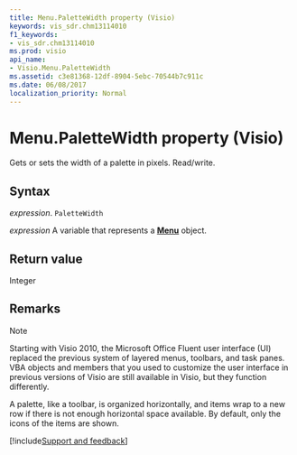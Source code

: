 ```yaml
---
title: Menu.PaletteWidth property (Visio)
keywords: vis_sdr.chm13114010
f1_keywords:
- vis_sdr.chm13114010
ms.prod: visio
api_name:
- Visio.Menu.PaletteWidth
ms.assetid: c3e81368-12df-8904-5ebc-70544b7c911c
ms.date: 06/08/2017
localization_priority: Normal
---
```



# Menu.PaletteWidth property (Visio)

Gets or sets the width of a palette in pixels. Read/write.


## Syntax

_expression_. `PaletteWidth`

_expression_ A variable that represents a **[Menu](Visio.Menu.md)** object.


## Return value

Integer


## Remarks


> [!NOTE] 
> Starting with Visio 2010, the Microsoft Office Fluent user interface (UI) replaced the previous system of layered menus, toolbars, and task panes. VBA objects and members that you used to customize the user interface in previous versions of Visio are still available in Visio, but they function differently.

A palette, like a toolbar, is organized horizontally, and items wrap to a new row if there is not enough horizontal space available. By default, only the icons of the items are shown.

[!include[Support and feedback](~/includes/feedback-boilerplate.md)]